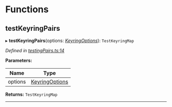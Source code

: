 

# Functions

<a id="testkeyringpairs"></a>

##  testKeyringPairs

▸ **testKeyringPairs**(options: *[KeyringOptions](_types_.md#keyringoptions)*): `TestKeyringMap`

*Defined in [testingPairs.ts:14](https://github.com/polkadot-js/common/blob/c3fafbe/packages/keyring/src/testingPairs.ts#L14)*

**Parameters:**

| Name | Type |
| ------ | ------ |
| options | [KeyringOptions](_types_.md#keyringoptions) |

**Returns:** `TestKeyringMap`

___

